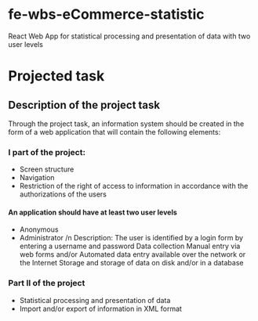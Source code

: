 # fe-wbs-eCommerce-statistic
React Web App for statistical processing and presentation of data with two user levels 

# Projected task
## Description of the project task
Through the project task, an information system should be created in the form of a web application that will contain the following elements:
### I part of the project:
* Screen structure
* Navigation
* Restriction of the right of access to information in accordance with the authorizations of the users
#### An application should have at least two user levels
* Anonymous
* Administrator
/n Description: The user is identified by a login form by entering a username and password
Data collection
Manual entry via web forms and/or
Automated data entry available over the network or the Internet
Storage and storage of data on disk and/or in a database
### Part II of the project
* Statistical processing and presentation of data
* Import and/or export of information in XML format
